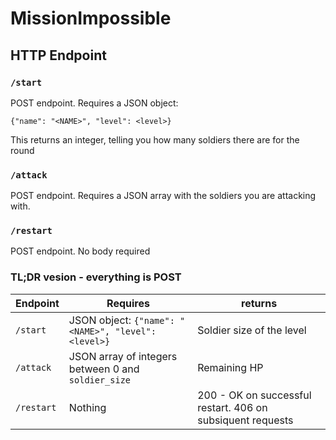# MissionImpossible

## HTTP Endpoint

### `/start`
POST endpoint. Requires a JSON object:

`{"name": "<NAME>", "level": <level>}`

This returns an integer, telling you how many soldiers there are for the round

### `/attack`
POST endpoint. Requires a JSON array with the soldiers you are attacking with.

### `/restart`
POST endpoint. No body required

### TL;DR vesion - everything is POST

|Endpoint|Requires|returns|
|---------|--------|---------|
|`/start`|JSON object: `{"name": "<NAME>", "level": <level>}` | Soldier size of the level|
|`/attack`|JSON array of integers between 0 and `soldier_size`|Remaining HP|
|`/restart`|Nothing|200 - OK on successful restart. 406 on subsiquent requests|
